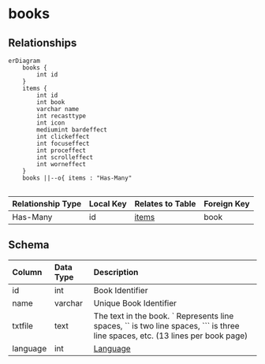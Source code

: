 # books

## Relationships

```mermaid
erDiagram
    books {
        int id
    }
    items {
        int id
        int book
        varchar name
        int recasttype
        int icon
        mediumint bardeffect
        int clickeffect
        int focuseffect
        int proceffect
        int scrolleffect
        int worneffect
    }
    books ||--o{ items : "Has-Many"


```


| Relationship Type | Local Key | Relates to Table | Foreign Key |
| :--- | :--- | :--- | :--- |
| Has-Many | id | [items](../../schema/items/items.md) | book |


## Schema

| Column | Data Type | Description |
| :--- | :--- | :--- |
| id | int | Book Identifier |
| name | varchar | Unique Book Identifier |
| txtfile | text | The text in the book. ` Represents line spaces, `` is two line spaces, ``` is three line spaces, etc. (13 lines per book page) |
| language | int | [Language](../../../../server/player/languages) |

